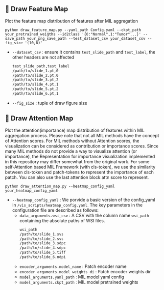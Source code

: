 ## :ledger: **Draw Feature Map**
Plot the feature map distribution of features after MIL aggregation
```shell
python draw_feature_map.py --yaml_path Config.yaml --ckpt_path your_pretrained_weigths --id2class '{0:"Normal",1:"Tumor"...}' --save_path your_png_save_path --test_dataset_csv your_dataset_csv --fig_size '(10,8)'
```
- `--dataset_csv` : ensure it contains `test_slide_path` and `test_label`, the other headers are not affected
    ```bash
    test_slide_path,test_label
    /path/to/slide_1.pt,0
    /path/to/slide_2.pt,0
    /path/to/slide_3.pt,2
    /path/to/slide_4.pt,1
    /path/to/slide_5.pt,2
    /path/to/slide_6.pt,1
    ```
- `--fig_size` : tuple of draw figure size


## :ledger: **Draw Attention Map**
Plot the attention(importance) map distribution of features within MIL aggregation process. Please note that not all MIL methods have the concept of Attention scores. For MIL methods without Attention scores, the visualization can be considered as contribution or importance scores. Since many MIL methods do not provide a way to visualize attention (or importance), the Representation for importance visualization implemented in this repository may differ somewhat from the original work. For some self-Attention based MIL Framework (with cls-token), we use the similarity between cls-token and patch-tokens to represent the importance of each patch. You can also use the last attention block attn score to represent. 
```shell
python draw_attention_map.py --heatmap_config_yaml your_heatmap_config_yaml
```
- `--heatmap_config_yaml` : We porvide a basic version of the config_yaml in `/vis_scripts/heatmap_config.yaml`. The key parameters in the configuration file are described as follows:
    - `data_arguments.wsi_csv` :  A CSV with the column name `wsi_path` containing the absolute paths of WSI files.
        ```bash
        wsi_path
        /path/to/slide_1.svs
        /path/to/slide_2.svs
        /path/to/slide_3.sdpc
        /path/to/slide_4.sdpc
        /path/to/slide_5.tiff
        /path/to/slide_6.ndpi
        ```
    - `encoder_arguments.model_name` : Patch encoder name
    - `encoder_arguments.model_weights_di` : Patch encoder weights dir 
    - `model_arguments.yaml_path` : MIL model yaml config
    - `model_arguments.ckpt_path` : MIL model pretrained weights
